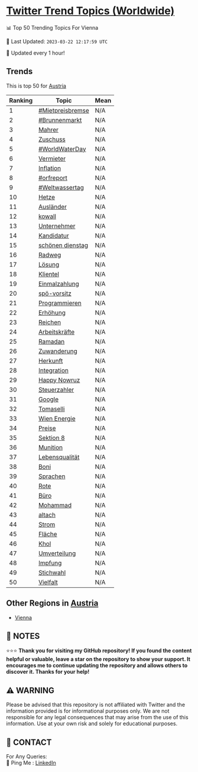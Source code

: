 [Twitter Trend Topics (Worldwide)](https://github.com/ErcinDedeoglu/Twitter-Trend-Topics)
==========


📊 Top 50 Trending Topics For Vienna

📆 Last Updated: `2023-03-22 12:17:59 UTC`

🔧 Updated every 1 hour!


## Trends

This is top 50 for [Austria](</Austria>)

| Ranking | Topic | Mean |
| ------- | ------------ | ------------ |
| 1 | [#Mietpreisbremse](http://twitter.com/search?q=%23Mietpreisbremse) | N/A |
| 2 | [#Brunnenmarkt](http://twitter.com/search?q=%23Brunnenmarkt) | N/A |
| 3 | [Mahrer](http://twitter.com/search?q=Mahrer) | N/A |
| 4 | [Zuschuss](http://twitter.com/search?q=Zuschuss) | N/A |
| 5 | [#WorldWaterDay](http://twitter.com/search?q=%23WorldWaterDay) | N/A |
| 6 | [Vermieter](http://twitter.com/search?q=Vermieter) | N/A |
| 7 | [Inflation](http://twitter.com/search?q=Inflation) | N/A |
| 8 | [#orfreport](http://twitter.com/search?q=%23orfreport) | N/A |
| 9 | [#Weltwassertag](http://twitter.com/search?q=%23Weltwassertag) | N/A |
| 10 | [Hetze](http://twitter.com/search?q=Hetze) | N/A |
| 11 | [Ausländer](http://twitter.com/search?q=Ausl%c3%a4nder) | N/A |
| 12 | [kowall](http://twitter.com/search?q=kowall) | N/A |
| 13 | [Unternehmer](http://twitter.com/search?q=Unternehmer) | N/A |
| 14 | [Kandidatur](http://twitter.com/search?q=Kandidatur) | N/A |
| 15 | [schönen dienstag](http://twitter.com/search?q=sch%c3%b6nen+dienstag) | N/A |
| 16 | [Radweg](http://twitter.com/search?q=Radweg) | N/A |
| 17 | [Lösung](http://twitter.com/search?q=L%c3%b6sung) | N/A |
| 18 | [Klientel](http://twitter.com/search?q=Klientel) | N/A |
| 19 | [Einmalzahlung](http://twitter.com/search?q=Einmalzahlung) | N/A |
| 20 | [spö-vorsitz](http://twitter.com/search?q=sp%c3%b6-vorsitz) | N/A |
| 21 | [Programmieren](http://twitter.com/search?q=Programmieren) | N/A |
| 22 | [Erhöhung](http://twitter.com/search?q=Erh%c3%b6hung) | N/A |
| 23 | [Reichen](http://twitter.com/search?q=Reichen) | N/A |
| 24 | [Arbeitskräfte](http://twitter.com/search?q=Arbeitskr%c3%a4fte) | N/A |
| 25 | [Ramadan](http://twitter.com/search?q=Ramadan) | N/A |
| 26 | [Zuwanderung](http://twitter.com/search?q=Zuwanderung) | N/A |
| 27 | [Herkunft](http://twitter.com/search?q=Herkunft) | N/A |
| 28 | [Integration](http://twitter.com/search?q=Integration) | N/A |
| 29 | [Happy Nowruz](http://twitter.com/search?q=Happy+Nowruz) | N/A |
| 30 | [Steuerzahler](http://twitter.com/search?q=Steuerzahler) | N/A |
| 31 | [Google](http://twitter.com/search?q=Google) | N/A |
| 32 | [Tomaselli](http://twitter.com/search?q=Tomaselli) | N/A |
| 33 | [Wien Energie](http://twitter.com/search?q=Wien+Energie) | N/A |
| 34 | [Preise](http://twitter.com/search?q=Preise) | N/A |
| 35 | [Sektion 8](http://twitter.com/search?q=Sektion+8) | N/A |
| 36 | [Munition](http://twitter.com/search?q=Munition) | N/A |
| 37 | [Lebensqualität](http://twitter.com/search?q=Lebensqualit%c3%a4t) | N/A |
| 38 | [Boni](http://twitter.com/search?q=Boni) | N/A |
| 39 | [Sprachen](http://twitter.com/search?q=Sprachen) | N/A |
| 40 | [Rote](http://twitter.com/search?q=Rote) | N/A |
| 41 | [Büro](http://twitter.com/search?q=B%c3%bcro) | N/A |
| 42 | [Mohammad](http://twitter.com/search?q=Mohammad) | N/A |
| 43 | [altach](http://twitter.com/search?q=altach) | N/A |
| 44 | [Strom](http://twitter.com/search?q=Strom) | N/A |
| 45 | [Fläche](http://twitter.com/search?q=Fl%c3%a4che) | N/A |
| 46 | [Khol](http://twitter.com/search?q=Khol) | N/A |
| 47 | [Umverteilung](http://twitter.com/search?q=Umverteilung) | N/A |
| 48 | [Impfung](http://twitter.com/search?q=Impfung) | N/A |
| 49 | [Stichwahl](http://twitter.com/search?q=Stichwahl) | N/A |
| 50 | [Vielfalt](http://twitter.com/search?q=Vielfalt) | N/A |



## Other Regions in [Austria](</Austria>)

* [Vienna](</Austria/Vienna.md>)



## 📝 NOTES

⭐⭐⭐ **Thank you for visiting my GitHub repository! If you found the content helpful or valuable, leave a star on the repository to show your support. It encourages me to continue updating the repository and allows others to discover it. Thanks for your help!**


## ⚠️ WARNING

Please be advised that this repository is not affiliated with Twitter and the information provided is for informational purposes only. We are not responsible for any legal consequences that may arise from the use of this information. Use at your own risk and solely for educational purposes.


## 📨 CONTACT

 For Any Queries:  
            🏓 Ping Me : [LinkedIn](https://www.linkedin.com/in/ercindedeoglu/)
